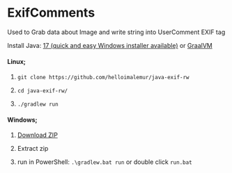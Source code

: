 # ExifComments
Used to Grab data about Image and write string into UserComment EXIF tag


Install Java: <a href="https://www.oracle.com/java/technologies/downloads/#java17">17 (quick and easy Windows installer available)</a> or <a href="https://github.com/graalvm/graalvm-ce-builds/releases/tag/vm-22.3.0">GraalVM</a>

<h4>Linux;</h4>

1. ```git clone https://github.com/helloimalemur/java-exif-rw```

2. ```cd java-exif-rw/```

3. ```./gradlew run```

<h4>Windows;</h4>

1. <a href="https://github.com/helloimalemur/exifcomments/archive/refs/heads/master.zip">Download ZIP</a>

2. Extract zip

3. run in PowerShell: ```.\gradlew.bat run``` or double click ```run.bat```
